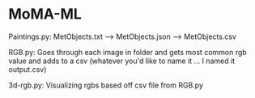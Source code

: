 # MoMA-ML

Paintings.py: MetObjects.txt --> MetObjects.json --> MetObjects.csv

RGB.py: Goes through each image in folder and gets most common rgb value and adds to a csv (whatever you'd like to name it ... I named it output.csv)

3d-rgb.py: Visualizing rgbs based off csv file from RGB.py 

